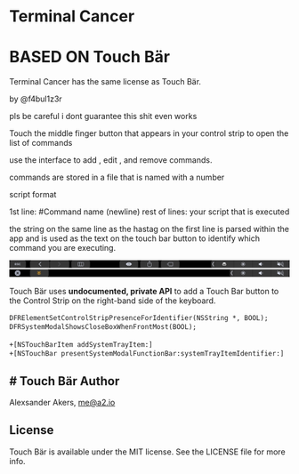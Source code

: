 
# Terminal Cancer
# BASED ON Touch Bär

Terminal Cancer has the same license as Touch Bär.

by @f4bul1z3r

pls be careful i dont guarantee this shit even works

Touch the middle finger button that appears in your control strip to open the list of commands

use the interface to add , edit , and remove commands.

commands are stored in a file that is named with a number

script format

1st line: #Command name (newline)
rest of lines: your script that is executed

the string on the same line as the hastag on the first line is parsed within the app and is used as the text on the touch bar button to identify which command you are executing.



![](screenshot.png)

Touch Bär uses **undocumented, private API** to add a Touch Bar button to the Control Strip on the right-band side of the keyboard.

```objc
DFRElementSetControlStripPresenceForIdentifier(NSString *, BOOL);
DFRSystemModalShowsCloseBoxWhenFrontMost(BOOL);

+[NSTouchBarItem addSystemTrayItem:]
+[NSTouchBar presentSystemModalFunctionBar:systemTrayItemIdentifier:]
```

## # Touch Bär Author

Alexsander Akers, me@a2.io

## License

Touch Bär is available under the MIT license. See the LICENSE file for more info.


